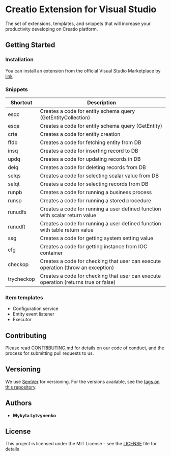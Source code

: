# Creatio Extension for Visual Studio
The set of extensions, templates, and snippets that will increase your productivity developing on Creatio platform.

## Getting Started
### Installation
You can install an extension from the official Visual Studio Marketplace by [link](https://marketplace.visualstudio.com/items?itemName=mykyta-lytvynenko.CreatioExtensionForVS)
### Snippets
Shortcut | Description
------------ | -------------
esqc | Creates a code for entity schema query (GetEntityCollection)
esqe | Creates a code for entity schema query (GetEntity)
crte | Creates a code for entity creation
ffdb | Creates a code for fetching entity from DB
insq | Creates a code for inserting record to DB
updq | Creates a code for updating records in DB
delq | Creates a code for deleting records from DB
selqs | Creates a code for selecting scalar value from DB
selqt | Creates a code for selecting records from DB
runpb | Creates a code for running a business process
runsp | Creates a code for running a stored procedure
runudfs | Creates a code for running a user defined function with scalar return value
runudft | Creates a code for running a user defined function with table return value
ssg | Creates a code for getting system setting value
cfg | Creates a code for getting instance from IOC container
checkop | Creates a code for checking that user can execute operation (throw an exception)
trycheckop | Creates a code for checking that user can execute operation (returns true or false)
### Item templates
* Configuration service
* Entity event listener
* Executor

## Contributing
Please read [CONTRIBUTING.md](CONTRIBUTING.md) for details on our code of conduct, and the process for submitting pull requests to us.

## Versioning
We use [SemVer](http://semver.org/) for versioning. For the versions available, see the [tags on this repository](https://github.com/Creatio-labs/Creatio-Extension-for-Visual-Studio/tags). 

## Authors
* **Mykyta Lytvynenko**

## License
This project is licensed under the MIT License - see the [LICENSE](LICENSE) file for details
